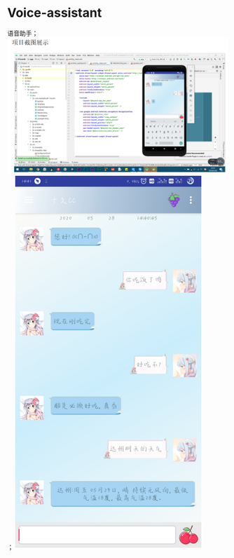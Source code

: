 # Voice-assistant
语音助手；
![Image text](https://github.com/91month/Voice-assistant/blob/master/12.png)；
![Image text2](https://github.com/91month/Voice-assistant/blob/master/123.png)
